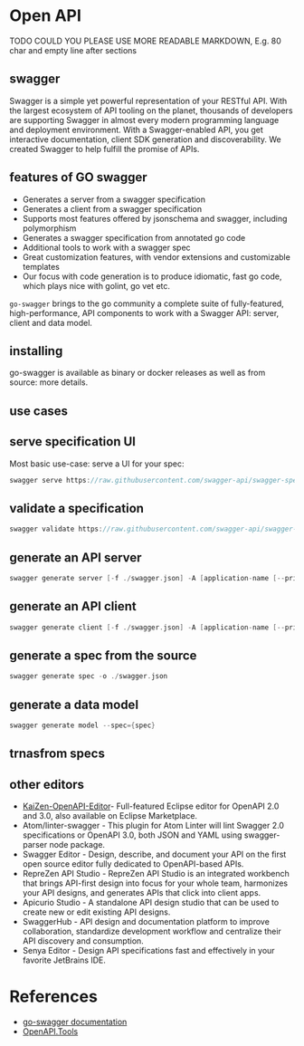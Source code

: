 # Open API

TODO COULD YOU PLEASE USE MORE READABLE MARKDOWN, E.g. 80 char and
empty line after sections

## swagger

Swagger is a simple yet powerful representation of your RESTful API.
With the largest ecosystem of API tooling on the planet, thousands of
developers are supporting Swagger in almost every modern programming
language and deployment environment.  With a Swagger-enabled API, you
get interactive documentation, client SDK generation and
discoverability. We created Swagger to help fulfill the promise of
APIs.

## features of GO swagger

* Generates a server from a swagger specification
* Generates a client from a swagger specification
* Supports most features offered by jsonschema and swagger, including
  polymorphism
* Generates a swagger specification from annotated go code
* Additional tools to work with a swagger spec
* Great customization features, with vendor extensions and
  customizable templates
* Our focus with code generation is to produce idiomatic, fast go
  code, which plays nice with golint, go vet etc.

`go-swagger` brings to the go community a complete suite of
fully-featured, high-performance, API components to work with a
Swagger API: server, client and data model.

## installing

go-swagger is available as binary or docker releases as well as from
source: more details.

## use cases 

## serve specification UI 

Most basic use-case: serve a UI for your spec:

```go
swagger serve https://raw.githubusercontent.com/swagger-api/swagger-spec/master/examples/v2.0/json/petstore-expanded.json
```

## validate a specification 

```go
swagger validate https://raw.githubusercontent.com/swagger-api/swagger-spec/master/examples/v2.0/json/petstore-expanded.json
```

## generate an API server 
```go
swagger generate server [-f ./swagger.json] -A [application-name [--principal [principal-name]]
```

## generate an API client 

```go
swagger generate client [-f ./swagger.json] -A [application-name [--principal [principal-name]]
```

## generate a spec from the source

```go
swagger generate spec -o ./swagger.json
```

## generate a data model

```go
swagger generate model --spec={spec}
```

## trnasfrom specs 




## other editors 

* [KaiZen-OpenAPI-Editor](https://github.com/RepreZen/KaiZen-OpenAPI-Editor)-
  Full-featured Eclipse editor for OpenAPI 2.0 and 3.0, also available
  on Eclipse Marketplace.
* Atom/linter-swagger - This plugin for Atom Linter will lint
  Swagger 2.0 specifications or OpenAPI 3.0, both JSON and YAML using
  swagger-parser node package.
* Swagger Editor - Design, describe, and document your API on the
  first open source editor fully dedicated to OpenAPI-based APIs.
* RepreZen API Studio - RepreZen API Studio is an integrated workbench
  that brings API-first design into focus for your whole team,
  harmonizes your API designs, and generates APIs that click into
  client apps.
* Apicurio Studio - A standalone API design studio that can be used to
  create new or edit existing API designs.
* SwaggerHub - API design and documentation platform to improve
  collaboration, standardize development workflow and centralize their
  API discovery and consumption.
* Senya Editor - Design API specifications fast and effectively​ in
  your favorite JetBrains IDE.

# References

* [go-swagger documentation](https://goswagger.io/)
* [OpenAPI.Tools](http://openapi.tools)
